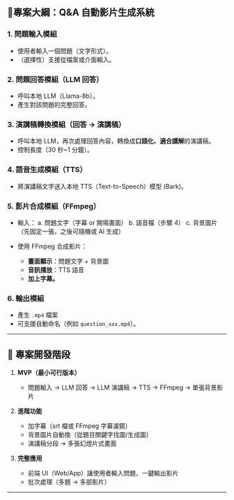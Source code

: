 ## 🔹專案大綱：Q\&A 自動影片生成系統

### **1. 問題輸入模組**

* 使用者輸入一個問題（文字形式）。
* （選擇性）支援從檔案或介面輸入。

### **2. 問題回答模組（LLM 回答）**

* 呼叫本地 LLM（Llama-8b）。
* 產生對該問題的完整回答。

### **3. 演講稿轉換模組（回答 → 演講稿）**

* 呼叫本地 LLM，再次處理回答內容，轉換成**口語化、適合講解**的演講稿。
* 控制長度（30 秒~1 分鐘）。

### **4. 語音生成模組（TTS）**

* 將演講稿文字送入本地 TTS（Text-to-Speech）模型 (Bark)。

### **5. 影片合成模組（FFmpeg）**

* 輸入：
  a. 問題文字（字幕 or 開場畫面）
  b. 語音檔（步驟 4）
  c. 背景圖片（先固定一張，之後可隨機或 AI 生成）
* 使用 FFmpeg 合成影片：

  * **畫面顯示**：問題文字 + 背景圖
  * **音訊播放**：TTS 語音
  * **加上字幕。**

### **6. 輸出模組**

* 產生 `.mp4` 檔案
* 可支援自動命名（例如 `question_xxx.mp4`）。

---

## 🔹 專案開發階段

1. **MVP（最小可行版本）**

   * 問題輸入 → LLM 回答 → LLM 演講稿 → TTS → FFmpeg → 單張背景影片
2. **進階功能**

   * 加字幕（srt 檔或 FFmpeg 字幕濾鏡）
   * 背景圖片自動換（從題目關鍵字找圖/生成圖）
   * 演講稿分段 → 多張幻燈片式畫面
3. **完整應用**

   * 前端 UI（Web/App）讓使用者輸入問題，一鍵輸出影片
   * 批次處理（多題 → 多部影片）

---

